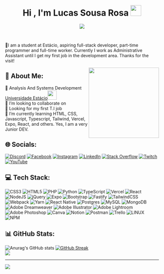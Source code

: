 <!-- <img src="https://media4.giphy.com/media/f3iwJFOVOwuy7K6FFw/giphy.gif" width="150"> -->
<h1 align="center">Hi , I'm Lucas Sousa Rosa <img src="https://media.giphy.com/media/hvRJCLFzcasrR4ia7z/giphy.gif" width="35"></h1>
<p align="center">
  <a href="https://github.com/hassanahmadp"><img src="https://readme-typing-svg.herokuapp.com?lines=MERN-stack+Developer;NextJS-13%20Developer;Aspiring%20Web3,%20Metaverse%20and%20AI%20Engineer;Always%20learning%20new%20things&center=true&width=500&height=50"></a>
</p>

<br>

💬I am a student at Estácio, aspiring full-stack developer, part-time programmer and full-time worker. Currently I work as Administrative Assistant until I get my first job in the development area. Thanks for the visit!

<img align='right' src="https://camo.githubusercontent.com/62da68eb62b1e5f175f7d1f0191dd89a653d7908feb22d37d4a0ab07365d6791/68747470733a2f2f6d656469612e67697068792e636f6d2f6d656469612f4d3967624264396e6244724f5475314d71782f67697068792e676966" width="230">
<p>


## 💫 About Me:
🔭 Analysis And Systems Development <a href="https://estacio.br/">Universidade Estácio</a><img src="https://media.giphy.com/media/fYSnHlufseco8Fh93Z/giphy.gif" width="30"></br>
👯 I’m looking to collaborate on<br>
🤝 Looking for my first T.I job<br>
🌱 I’m currently learning HTML, CSS, Javascript, Typescript, Tailwind, Vercel, Expo, React, and others. Yes, I am a very Junior DEV.</p>


## 🌐 Socials:
[![Discord](https://img.shields.io/badge/Discord-%237289DA.svg?logo=discord&logoColor=white)](https://discord.gg/jw7FTuA4) [![Facebook](https://img.shields.io/badge/Facebook-%231877F2.svg?logo=Facebook&logoColor=white)](https://facebook.com/lucassr.job) [![Instagram](https://img.shields.io/badge/Instagram-%23E4405F.svg?logo=Instagram&logoColor=white)](https://instagram.com/lucassr.job) [![LinkedIn](https://img.shields.io/badge/LinkedIn-%230077B5.svg?logo=linkedin&logoColor=white)](https://linkedin.com/in/lucassrjob/) [![Stack Overflow](https://img.shields.io/badge/-Stackoverflow-FE7A16?logo=stack-overflow&logoColor=white)](https://stackoverflow.com/users/21389948/lucas-sousa-rosa) [![Twitch](https://img.shields.io/badge/Twitch-%239146FF.svg?logo=Twitch&logoColor=white)](https://twitch.tv/lucasgameplayoficiall) [![YouTube](https://img.shields.io/badge/YouTube-%23FF0000.svg?logo=YouTube&logoColor=white)](https://youtube.com/@UCH_FmWLPzJUyi8AAejaD_XQ) 

## 💻 Tech Stack:
![CSS3](https://img.shields.io/badge/css3-%231572B6.svg?style=flat&logo=css3&logoColor=white) ![HTML5](https://img.shields.io/badge/html5-%23E34F26.svg?style=flat&logo=html5&logoColor=white) ![PHP](https://img.shields.io/badge/php-%23777BB4.svg?style=flat&logo=php&logoColor=white) ![Python](https://img.shields.io/badge/python-3670A0?style=flat&logo=python&logoColor=ffdd54) ![TypeScript](https://img.shields.io/badge/typescript-%23007ACC.svg?style=flat&logo=typescript&logoColor=white) ![Vercel](https://img.shields.io/badge/vercel-%23000000.svg?style=flat&logo=vercel&logoColor=white) ![React](https://img.shields.io/badge/react-%2320232a.svg?style=flat&logo=react&logoColor=%2361DAFB) ![NodeJS](https://img.shields.io/badge/node.js-6DA55F?style=flat&logo=node.js&logoColor=white) ![jQuery](https://img.shields.io/badge/jquery-%230769AD.svg?style=flat&logo=jquery&logoColor=white) ![Expo](https://img.shields.io/badge/expo-1C1E24?style=flat&logo=expo&logoColor=#D04A37) ![Bootstrap](https://img.shields.io/badge/bootstrap-%23563D7C.svg?style=flat&logo=bootstrap&logoColor=white) ![Fastify](https://img.shields.io/badge/fastify-%23000000.svg?style=flat&logo=fastify&logoColor=white) ![TailwindCSS](https://img.shields.io/badge/tailwindcss-%2338B2AC.svg?style=flat&logo=tailwind-css&logoColor=white) ![Webpack](https://img.shields.io/badge/webpack-%238DD6F9.svg?style=flat&logo=webpack&logoColor=black) ![Yarn](https://img.shields.io/badge/yarn-%232C8EBB.svg?style=flat&logo=yarn&logoColor=white) ![React Native](https://img.shields.io/badge/react_native-%2320232a.svg?style=flat&logo=react&logoColor=%2361DAFB) ![Postgres](https://img.shields.io/badge/postgres-%23316192.svg?style=flat&logo=postgresql&logoColor=white) ![MySQL](https://img.shields.io/badge/mysql-%2300f.svg?style=flat&logo=mysql&logoColor=white) ![MongoDB](https://img.shields.io/badge/MongoDB-%234ea94b.svg?style=flat&logo=mongodb&logoColor=white) ![Adobe Dreamweaver](https://img.shields.io/badge/Adobe%20Dreamweaver-FF61F6.svg?style=flat&logo=Adobe%20Dreamweaver&logoColor=white) ![Adobe Illustrator](https://img.shields.io/badge/adobeillustrator-%23FF9A00.svg?style=flat&logo=adobeillustrator&logoColor=white) ![Adobe Lightroom](https://img.shields.io/badge/Adobe%20Lightroom-31A8FF.svg?style=flat&logo=Adobe%20Lightroom&logoColor=white) ![Adobe Photoshop](https://img.shields.io/badge/adobephotoshop-%2331A8FF.svg?style=flat&logo=adobephotoshop&logoColor=white) ![Canva](https://img.shields.io/badge/Canva-%2300C4CC.svg?style=flat&logo=Canva&logoColor=white) ![Notion](https://img.shields.io/badge/Notion-%23000000.svg?style=flat&logo=notion&logoColor=white) ![Postman](https://img.shields.io/badge/Postman-FF6C37?style=flat&logo=postman&logoColor=white) ![Trello](https://img.shields.io/badge/Trello-%23026AA7.svg?style=flat&logo=Trello&logoColor=white) ![LINUX](https://img.shields.io/badge/Linux-FCC624?style=flat&logo=linux&logoColor=black) ![NPM](https://img.shields.io/badge/NPM-%23000000.svg?style=flat&logo=npm&logoColor=white)
## 📊 GitHub Stats:
![Anurag's GitHub stats](https://github-readme-stats.vercel.app/api?username=lucassr-dev&show_icons=true&theme=transparent&border_radius=12&locale=pt-br&card_width=460)
[![GitHub Streak](https://github-readme-streak-stats.herokuapp.com?user=lucassr-dev&theme=transparent&border_radius=12&locale=pt_BR&card_width=460)](https://git.io/streak-stats)<br/>
![](https://github-readme-stats.vercel.app/api/top-langs/?username=lucassr-dev&theme=radical&hide_border=false&include_all_commits=false&count_private=false&layout=compact&theme=transparent)

---
[![](https://visitcount.itsvg.in/api?id=lucassr-dev&icon=0&color=6)](https://visitcount.itsvg.in)

<!-- Proudly created with GPRM ( https://gprm.itsvg.in ) -->
